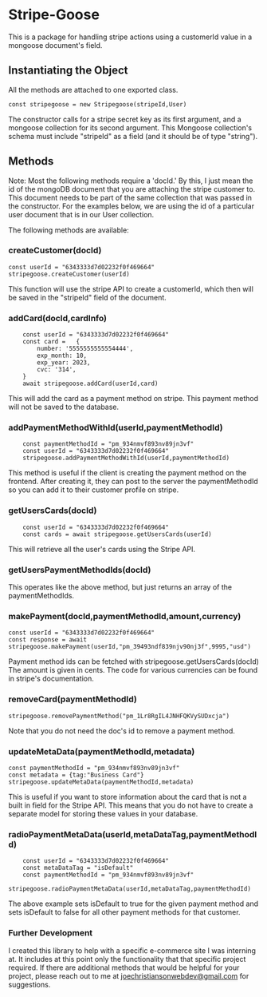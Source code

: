 # Stripe-Goose

This is a package for handling stripe actions using a customerId value in a mongoose document's field. 

## Instantiating the Object

All the methods are attached to one exported class. 

```const stripegoose = new Stripegoose(stripeId,User)```

The constructor calls for a stripe secret key as its first argument, and a mongoose collection for its second argument. This Mongoose collection's schema must include "stripeId" as a field (and it should be of type "string").

## Methods

Note: Most the following methods require a 'docId.' By this, I just mean the id of the mongoDB document that you are attaching the stripe customer to. This document needs to be part of the same collection that was passed in the constructor. For the examples below, we are using the id of a particular user document that is in our User collection.

The following methods are available:

### createCustomer(docId)

```
const userId = "6343333d7d02232f0f469664"
stripegoose.createCustomer(userId)
```

This function will use the stripe API to create a customerId, which then will be saved in the "stripeId" field of the document.

### addCard(docId,cardInfo)

```
    const userId = "6343333d7d02232f0f469664"
    const card =   {
        number: '5555555555554444',
        exp_month: 10,
        exp_year: 2023,
        cvc: '314',
    }
    await stripegoose.addCard(userId,card)
```

This will add the card as a payment method on stripe. This payment method will not be saved to the database.

### addPaymentMethodWithId(userId,paymentMethodId)

```
    const paymentMethodId = "pm_934nmvf893nv89jn3vf"
    const userId = "6343333d7d02232f0f469664"
    stripegoose.addPaymentMethodWithId(userId,paymentMethodId)
```

This method is useful if the client is creating the payment method on the frontend. After creating it, they can post to the server the paymentMethodId so you can add it to their customer profile on stripe.

### getUsersCards(docId)

```
    const userId = "6343333d7d02232f0f469664"
    const cards = await stripegoose.getUsersCards(userId)
```

This will retrieve all the user's cards using the Stripe API.

### getUsersPaymentMethodIds(docId)

This operates like the above method, but just returns an array of the paymentMethodIds.

### makePayment(docId,paymentMethodId,amount,currency)

```
const userId = "6343333d7d02232f0f469664"
const response = await stripegoose.makePayment(userId,"pm_39493ndf839njv90nj3f",9995,"usd")
```

Payment method ids can be fetched with stripegoose.getUsersCards(docId)
The amount is given in cents. 
The code for various currencies can be found in stripe's documentation.

### removeCard(paymentMethodId)

```stripegoose.removePaymentMethod("pm_1Lr8RgIL4JNHFQKVySUDxcja")```

Note that you do not need the doc's id to remove a payment method.

### updateMetaData(paymentMethodId,metadata)

    const paymentMethodId = "pm_934nmvf893nv89jn3vf"
    const metadata = {tag:"Business Card"}
    stripegoose.updateMetaData(paymentMethodId,metadata)

This is useful if you want to store information about the card that is not a built in field for the Stripe API. This means that you do not have to create a separate model for storing these values in your database.

### radioPaymentMetaData(userId,metaDataTag,paymentMethodId)

```
    const userId = "6343333d7d02232f0f469664"
    const metaDataTag = "isDefault"
    const paymentMethodId = "pm_934nmvf893nv89jn3vf"
    stripegoose.radioPaymentMetaData(userId,metaDataTag,paymentMethodId)
```

The above example sets isDefault to true for the given payment method and sets isDefault to false for all other payment methods for that customer.

### Further Development

I created this library to help with a specific e-commerce site I was interning at. It includes at this point only the functionality that that specific project required. If there are additional methods that would be helpful for your project, please reach out to me at joechristiansonwebdev@gmail.com for suggestions.
